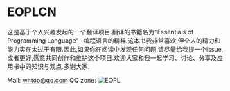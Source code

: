 # EOPLCN
这是基于个人兴趣发起的一个翻译项目.翻译的书籍名为“Essentials of Programming Language”--编程语言的精粹.这本书我非常喜欢,但个人的精力和能力实在太过于有限.因此,如果你在阅读中发现任何问题,请尽量给我提一个issue,或者更好,愿意共同创作和维护这个项目.欢迎大家和我一起学习、讨论、分享及应用书中的知识与观点.多谢大家.

Mail: whtoo@qq.com
QQ zone: ![EOPL](https://github.com/whtoo/EOPLCN/images/qrcode_1580871048038.jpg)